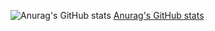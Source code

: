 ![Anurag's GitHub stats](https://github-readme-stats.vercel.app/api?username=VinhUser&show_icons=true&theme=radical)
[Anurag's GitHub stats](https://github-readme-stats-anuraghazra1.vercel.app/api/top-langs/?username=VinhUser&layout=compact&theme=radical&langs_count=10)
